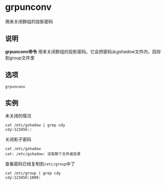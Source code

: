 grpunconv
===

用来关闭群组的投影密码

## 说明

**grpunconv命令** 用来关闭群组的投影密码。它会把密码从gshadow文件内，回存到group文件里

## 选项

```
grpunconv
```

## 实例

未关闭的情况

```
cat /etc/gshadow | grep cdy
cdy:123456::
```

关闭影子密码

```
cat /etc/gshadow
cat: /etc/gshadow: 没有那个文件或目录
```

查看密码已经复制到`/etc/group`中了

```
cat /etc/group | grep cdy
cdy:123456:1000:
```
